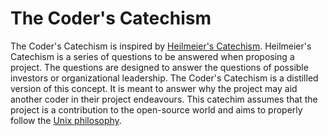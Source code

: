 # The Coder's Catechism

The Coder's Catechism is inspired by [Heilmeier's Catechism](http://en.wikipedia.org/wiki/George_H._Heilmeier#Heilmeier.27s_Catechism). Heilmeier's Catechism is a series of questions to be answered when proposing a project.  The questions are designed to answer the questions of possible investors or organizational leadership.  The Coder's Catechism is a distilled version of this concept. It is meant to answer why the project may aid another coder in their project endeavours.  This catechim assumes that the project is a contribution to the open-source world and aims to properly follow the [Unix philosophy](http://en.wikipedia.org/wiki/Unix_philosophy).
